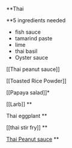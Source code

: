 **Thai

**5 ingredients needed

- fish sauce
- tamarind paste
- lime
- thai basil
- Oyster sauce

[[Thai peanut sauce]]

[[Toasted Rice Powder]]

[[Papaya salad]]*

[[Larb]] **

Thai eggplant **

[[thai stir fry]]  **

[Thai Peanut sauce](obsidian://open?vault=Obsidian%20Vault&file=Thai%20peanut%20sauce) **
